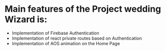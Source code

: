 # Main features of the Project wedding Wizard is:

- Implementation of Firebase Authentication
- Implementation of react private routes based on Authentication
- Implementation of AOS animation on the Home Page
